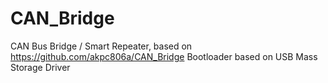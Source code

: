 # CAN_Bridge
CAN Bus Bridge / Smart Repeater, based on https://github.com/akpc806a/CAN_Bridge
Bootloader based on USB Mass Storage Driver

